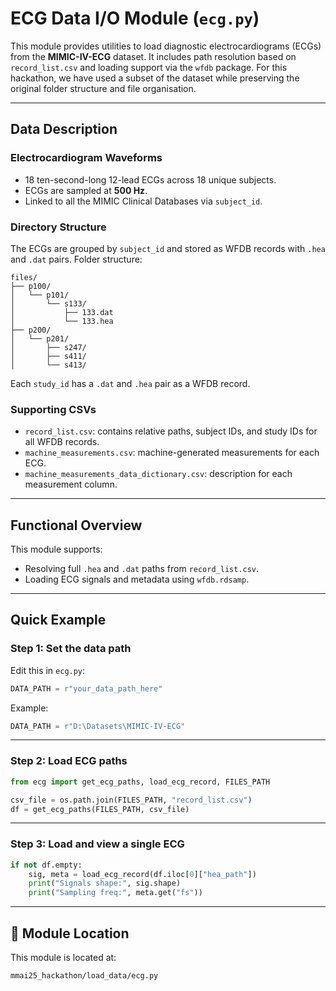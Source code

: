 # ECG Data I/O Module (`ecg.py`)

This module provides utilities to load diagnostic electrocardiograms (ECGs) from the **MIMIC-IV-ECG** dataset. It includes path resolution based on `record_list.csv` and loading support via the `wfdb` package. For this hackathon, we have used a subset of the dataset while preserving the original folder structure and file organisation.

---

## Data Description

### Electrocardiogram Waveforms

- 18 ten-second-long 12-lead ECGs across 18 unique subjects.
- ECGs are sampled at **500 Hz**.
- Linked to all the MIMIC Clinical Databases via `subject_id`.

### Directory Structure

The ECGs are grouped by `subject_id` and stored as WFDB records with `.hea` and `.dat` pairs. Folder structure:

```
files/
├── p100/
│   └── p101/
│       └── s133/
│           ├── 133.dat
│           └── 133.hea
├── p200/
│   └── p201/
│       ├── s247/
│       ├── s411/
│       └── s413/
```

Each `study_id` has a `.dat` and `.hea` pair as a WFDB record.

### Supporting CSVs

- `record_list.csv`: contains relative paths, subject IDs, and study IDs for all WFDB records.
- `machine_measurements.csv`: machine-generated measurements for each ECG.
- `machine_measurements_data_dictionary.csv`: description for each measurement column.

---

## Functional Overview

This module supports:
- Resolving full `.hea` and `.dat` paths from `record_list.csv`.
- Loading ECG signals and metadata using `wfdb.rdsamp`.

---

## Quick Example

### Step 1: Set the data path

Edit this in `ecg.py`:

```python
DATA_PATH = r"your_data_path_here"
```

Example:

```python
DATA_PATH = r"D:\Datasets\MIMIC-IV-ECG"
```

---

### Step 2: Load ECG paths

```python
from ecg import get_ecg_paths, load_ecg_record, FILES_PATH

csv_file = os.path.join(FILES_PATH, "record_list.csv")
df = get_ecg_paths(FILES_PATH, csv_file)
```

---

### Step 3: Load and view a single ECG

```python
if not df.empty:
    sig, meta = load_ecg_record(df.iloc[0]["hea_path"])
    print("Signals shape:", sig.shape)
    print("Sampling freq:", meta.get("fs"))
```

---

## 📂 Module Location

This module is located at:

```
mmai25_hackathon/load_data/ecg.py
```